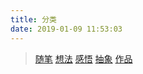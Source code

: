 ```yaml
---
title: 分类
date: 2019-01-09 11:53:03
---
```

> [随笔](/blog/categories/随笔/ "随笔")
> [想法](/blog/categories/想法/ "想法")
> [感悟](/blog/categories/感悟/ "感悟")
> [抽象](/blog/categories/感悟/ "抽象")
> [作品](/blog/categories/感悟/ "作品")